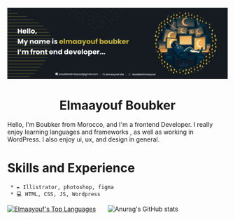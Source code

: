 
   ![Design and Development](https://github.com/BoubkerElmaayouf/BoubkerElmaayouf/blob/main/git%20banner.png?raw=true)
<div align="center">  
   <h1>Elmaayouf Boubker</h1>
</div>

  Hello, I'm Boubker from Morocco, and I'm a frontend Developer. I really enjoy learning languages and frameworks , as well as working in     WordPress. I also enjoy  ui, ux, and design in general. 
  
 # Skills and Experience 
     * ✒ Illistrator, photoshop, figma
     * 💻 HTML, CSS, JS, Wordpress


   <a href="https://github.com/BoubkerElmaayouf/github-readme-stats"><img alt="Elmaayouf's Top Languages" src="https://github-readme-stats.vercel.app/api/top-langs/?username=BoubkerElmaayouf&langs_count=8&count_private=true&layout=compact&theme=react&hide_border=true&bg_color=0D1117" /></a>&nbsp;&nbsp;&nbsp;&nbsp;&nbsp;&nbsp;
  ![Anurag's GitHub stats](https://github-readme-stats.vercel.app/api?username=BoubkerElmaayouf&show_icons=true&theme=tokyonight)
